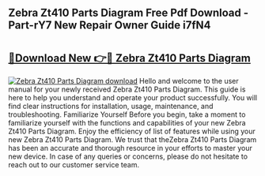 ## Zebra Zt410 Parts Diagram Free Pdf Download - Part-rY7 New Repair Owner Guide i7fN4

# <h2><a href="http://dfs1rii.blite.top/?on=Zebra+Zt410+Parts+Diagram">🔗Download New 👉🔴 Zebra Zt410 Parts Diagram</a></h2>

[![Zebra Zt410 Parts Diagram download](https://i.imgur.com/lujVjoI.png)](http://dfs1rii.blite.top/?on=Zebra+Zt410+Parts+Diagram)
Hello and welcome to the user manual for your newly received Zebra Zt410 Parts Diagram. This guide is here to help you understand and operate your product successfully. You will find clear instructions for installation, usage, maintenance, and troubleshooting. Familiarize Yourself Before you begin, take a moment to familiarize yourself with the functions and capabilities of your new Zebra Zt410 Parts Diagram. Enjoy the efficiency of list of features while using your new Zebra Zt410 Parts Diagram. We trust that theZebra Zt410 Parts Diagram has been an accurate and thorough resource in your efforts to master your new device. In case of any queries or concerns, please do not hesitate to reach out to our customer service team.
